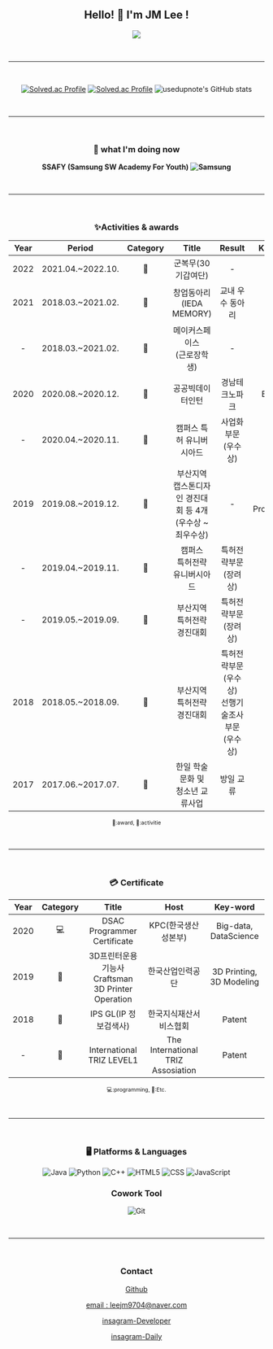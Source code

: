 <div align="center">
<h2> Hello! 👋 I'm JM Lee ! </h2>
    
    
<!--
##### 😄 자기소개 : 
-->
    
<a href="https://hits.seeyoufarm.com"><img src="https://hits.seeyoufarm.com/api/count/incr/badge.svg?url=https%3A%2F%2Fgithub.com%2Fusedupnote&count_bg=%23FFC98F&title_bg=%23FF9420&icon=&icon_color=%23E7E7E7&title=hits&edge_flat=false"/></a>

<br>
    
---
    
<br>

[![Solved.ac Profile](http://mazassumnida.wtf/api/v2/generate_badge?boj=usedupnote)](https://solved.ac/usedupnote/)    [![Solved.ac Profile](http://mazassumnida.wtf/api/v2/generate_badge?boj=leejm9704)](https://solved.ac/leejm9704/)
![usedupnote's GitHub stats](https://github-readme-stats.vercel.app/api?username=Usedupnote&show_icons=true&bg_color=ffffff)


    
<br>
    
---
    
<br>

### 🌱 what I'm doing now
**SSAFY (Samsung SW Academy For Youth)
![Samsung](https://img.shields.io/badge/Samsung-1428A0.svg?&style=flat-square&logo=Samsung&logoColor=white)**
    
<br>
    
---
    
<br>

### ✨Activities & awards
|Year|Period|Category|Title|Result|Key-word|
|:---:|:---:|:---:|:---:|:---:|:---:|
|2022|2021.04.~2022.10.|🚀|군복무(30기갑여단)|-|Military|
|2021|2018.03.~2021.02.|🚀|창업동아리(IEDA MEMORY)|교내 우수 동아리|-|
|-|2018.03.~2021.02.|🚀|메이커스페이스<br>(근로장학생)|-|-|
|2020|2020.08.~2020.12.|🚀|공공빅데이터인턴|경남테크노파크|Big-data|
|-|2020.04.~2020.11.|🥇|캠퍼스 특허 유니버시아드|사업화부문(우수상)|Patent|
|2019|2019.08.~2019.12.|🥇|부산지역 캡스톤디자인 경진대회 등 4개<br>(우수상 ~ 최우수상)|-|Game, Programming|
|-|2019.04.~2019.11.|🥇|캠퍼스<br>특허전략 유니버시아드|특허전략부문<br>(장려상)|Patent|
|-|2019.05.~2019.09.|🥇|부산지역<br>특허전략 경진대회|특허전략부문<br>(장려상)|Patent|
|2018|2018.05.~2018.09.|🥇|부산지역<br>특허전략 경진대회|특허전략부문<br>(우수상)<br>선행기술조사부문<br>(우수상)|Patent|
|2017|2017.06.~2017.07.|🚀|한일 학술문화 및 <br>청소년 교류사업|방일 교류|-|

<a style="font-size:8pt">🥇:award, 🚀:activitie </a>

<br>
    
---
    
<br>

### 💳 Certificate
|Year|Category|Title|Host|Key-word|
|:---:|:---:|:---:|:---:|:---:|
|2020|💻|DSAC Programmer Certificate|KPC(한국생산성본부)|Big-data, DataScience|
|2019|🤨|3D프린터운용기능사<br>Craftsman 3D Printer Operation|한국산업인력공단|3D Printing, 3D Modeling|
|2018|🤨|IPS GL(IP 정보검색사)|한국지식재산서비스협회|Patent|
|-|🤨|International TRIZ LEVEL1|The International TRIZ Assosiation|Patent|
    
<a style="font-size:8pt">💻:programming, 🤨:Etc.</a>

<br>   
    
---
    
<br>

### 🖥 Platforms & Languages
![Java](https://img.shields.io/badge/Java-007396.svg?&style=for-the-badge&logo=Java&logoColor=white)
![Python](https://img.shields.io/badge/Python-3776AB.svg?&style=for-the-badge&logo=Python&logoColor=white)
![C++](https://img.shields.io/badge/C++-00599C?style=for-the-badge&logo=cplusplus&logoColor=white)
![HTML5](https://img.shields.io/badge/HTML-E34F26.svg?&style=for-the-badge&logo=HTML5&logoColor=white)
![CSS](https://img.shields.io/badge/Css-E34F26.svg?&style=for-the-badge&logo=Css&logoColor=white)
![JavaScript](https://img.shields.io/badge/JavaScript-F7DF1E?style=for-the-badge&logo=JavaScript&logoColor=white)

### Cowork Tool
![Git](https://img.shields.io/badge/Git-F05032.svg?&style=for-the-badge&logo=Git&logoColor=white)
 
<br>

---

<br>
    

### Contact
<p>
  <i class="fa fa-github" aria-hidden="true"></i>
  <a href="https://www.github.com/usedupnote">Github</a>
</p>      
<p>
  <i class="fa fa-envelope" aria-hidden="true"></i>
  <a href="mailto:leejm9704@naver.com">email : leejm9704@naver.com</a>
</p>
<p>
  <i class="fa fa-instagram" aria-hidden="true"></i>
  <a href="https://www.instagram.com/idea.memory/">insagram-Developer</a>
</p>
<p>
  <i class="fa fa-instagram" aria-hidden="true"></i>
  <a href="https://www.instagram.com/i_m_meong/">insagram-Daily</a>
</p>

</div>

<!--
**usedupnote/usedupnote** is a ✨ _special_ ✨ repository because its `README.md` (this file) appears on your GitHub profile.

Here are some ideas to get you started:

- 🔭 I’m currently working on ...
- 👯 I’m looking to collaborate on ...
- 🤔 I’m looking for help with ...
- 💬 Ask me about ...
- 📫 How to reach me: ...
- 😄 Pronouns: ...
- ⚡ Fun fact: ...
-->
